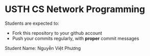 USTH CS Network Programming
=====================================

Students are expected to:
* Fork this repository to your github account
* Push your commits regularly, with **proper** commit messages

Student Name: Nguyễn Việt Phương
